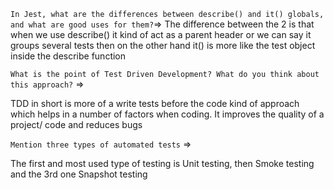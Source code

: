 
`In Jest, what are the differences between describe() and it() globals, and what are good uses for them?`=>
 The difference between the 2 is that when we use describe() it kind of act as a parent header or we can say it groups several tests then on the other hand it() is more like the test object inside the describe function


`What is the point of Test Driven Development? What do you think about this approach?` => 

TDD in short  is more of a write tests before the code kind of approach which helps in a number of factors when coding. It improves the quality of a project/ code and reduces bugs

`Mention three types of automated tests` =>

The first and most used type of testing is Unit testing,
then  Smoke testing and the 3rd one Snapshot testing